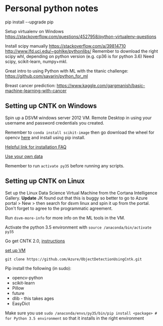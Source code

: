 # Personal python notes

pip install --upgrade pip

Setup virtualenv on Windows
https://stackoverflow.com/questions/4527958/python-virtualenv-questions

Install scipy manually 
https://stackoverflow.com/a/39814710
http://www.lfd.uci.edu/~gohlke/pythonlibs/
Remember to download the right scipy whl, depending on python version (e.g. cp36 is for python 3.6)
Need scipy, scikit-learn, numpy+mkl. 

Great intro to using Python with ML with the titanic challenge:
https://github.com/savarin/python_for_ml

Breast cancer prediction:
https://www.kaggle.com/gargmanish/basic-machine-learning-with-cancer

## Setting up CNTK on Windows

Spin up a DSVM windows server 2012 VM. Remote Desktop in using your username and password credentials you created. 

Remember to `conda install scikit-image` then go download the wheel for opencv [here](http://www.lfd.uci.edu/~gohlke/pythonlibs/) and install using pip install. 

[Helpful link for installation FAQ](https://catinthemorning.wordpress.com/2017/02/12/install-cntk-on-windows/)

[Use your own data](https://docs.microsoft.com/en-us/cognitive-toolkit/Object-Detection-using-Fast-R-CNN#train-on-your-own-data)

Remember to run `activate py35` before running any scripts. 

## Setting up CNTK on Linux

Set up the Linux Data Science Virtual Machine from the Cortana Intelligence Gallery. **Update** JK found out that this is buggy so better to go to Azure portal > New > then search for dsvm linux and spin it up from the portal. Don't forget to agree to the programmatic agreement. 

Run `dsvm-more-info` for more info on the ML tools in the VM.

Activate the python 3.5 environment with `source /anaconda/bin/activate py35`

Go get CNTK 2.0, [instructions](https://docs.microsoft.com/en-us/cognitive-toolkit/Setup-Linux-Python)

[set up VM](https://docs.microsoft.com/en-us/azure/machine-learning/machine-learning-data-science-linux-dsvm-intro)

`git clone https://github.com/Azure/ObjectDetectionUsingCntk.git`

Pip install the following (in sudo): 

- opencv-python
- scikit-learn
- Pillow
- future
- dlib - this takes ages
- EasyDict

Make sure you use `sudo /anaconda/envs/py35/bin/pip install <package> # for Python 3.5 environment` so that it installs in the right environment

